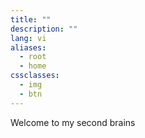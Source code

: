 ```yaml
---
title: ""
description: ""
lang: vi
aliases:
  - root
  - home
cssclasses:
  - img
  - btn
---
```


Welcome to my second brains


